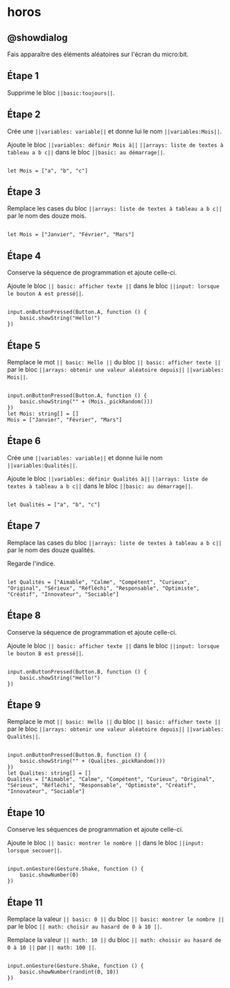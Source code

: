 # horos

## @showdialog

Fais apparaître des éléments aléatoires sur l'écran du micro:bit.

## Étape 1

Supprime le bloc ``||basic:toujours||``.

## Étape 2

Crée une ``||variables: variable||`` et donne lui le nom ``||variables:Mois||``. 

Ajoute le bloc ``||variables: définir Mois à||`` ``||arrays: liste de textes à tableau a b c||`` dans le bloc ``||basic: au démarrage||``.

```blocks

let Mois = ["a", "b", "c"]

```

## Étape 3

Remplace les cases du bloc ``||arrays: liste de textes à tableau a b c||`` par le nom des douze mois.

```blocks

let Mois = ["Janvier", "Février", "Mars"]

```

## Étape 4

Conserve la séquence de programmation et ajoute celle-ci.

Ajoute le bloc ``|| basic: afficher texte ||`` dans le bloc ``||input: lorsque le bouton A est pressé||``.


```blocks

input.onButtonPressed(Button.A, function () {
    basic.showString("Hello!")
})

```

## Étape 5

Remplace le mot ``|| basic: Hello ||`` du bloc ``|| basic: afficher texte ||`` par le bloc ``||arrays: obtenir une valeur aléatoire depuis||`` ``||variables: Mois||``.


```blocks

input.onButtonPressed(Button.A, function () {
    basic.showString("" + (Mois._pickRandom()))
})
let Mois: string[] = []
Mois = ["Janvier", "Février", "Mars"]

```

## Étape 6

Crée une ``||variables: variable||`` et donne lui le nom ``||variables:Qualités||``. 

Ajoute le bloc ``||variables: définir Qualités à||`` ``||arrays: liste de textes à tableau a b c||`` dans le bloc ``||basic: au démarrage||``.

```blocks

let Qualités = ["a", "b", "c"]

```

## Étape 7

Remplace las cases du bloc ``||arrays: liste de textes à tableau a b c||`` par le nom des douze qualités.

Regarde l'indice.

```blocks

let Qualités = ["Aimable", "Calme", "Compétent", "Curieux", "Original", "Sérieux", "Réfléchi", "Responsable", "Optimiste", "Créatif", "Innovateur", "Sociable"]

```

## Étape 8

Conserve la séquence de programmation et ajoute celle-ci.

Ajoute le bloc ``|| basic: afficher texte ||`` dans le bloc ``||input: lorsque le bouton B est pressé||``.


```blocks

input.onButtonPressed(Button.B, function () {
    basic.showString("Hello!")
})

```

## Étape 9

Remplace le mot ``|| basic: Hello ||`` du bloc ``|| basic: afficher texte ||`` par le bloc ``||arrays: obtenir une valeur aléatoire depuis||`` ``||variables: Qualités||``.


```blocks

input.onButtonPressed(Button.B, function () {
    basic.showString("" + (Qualites._pickRandom()))
})
let Qualites: string[] = []
Qualités = ["Aimable", "Calme", "Compétent", "Curieux", "Original", "Sérieux", "Réfléchi", "Responsable", "Optimiste", "Créatif", "Innovateur", "Sociable"]

```

## Étape 10

Conserve les séquences de programmation et ajoute celle-ci.

Ajoute le bloc ``|| basic: montrer le nombre ||`` dans le bloc ``||input: lorsque secouer||``.

```blocks

input.onGesture(Gesture.Shake, function () {
    basic.showNumber(0)
})

```

## Étape 11

Remplace la valeur ``|| basic: 0 ||`` du bloc ``|| basic: montrer le nombre ||`` par le bloc ``|| math: choisir au hasard de 0 à 10 ||``.

Remplace la valeur ``|| math: 10 ||`` du bloc ``|| math: choisir au hasard de 0 à 10 ||`` par ``|| math: 100 ||``.

```blocks

input.onGesture(Gesture.Shake, function () {
    basic.showNumber(randint(0, 10))
})

```
